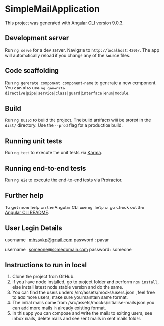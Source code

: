 # SimpleMailApplication

This project was generated with [Angular CLI](https://github.com/angular/angular-cli) version 9.0.3.

## Development server

Run `ng serve` for a dev server. Navigate to `http://localhost:4200/`. The app will automatically reload if you change any of the source files.

## Code scaffolding

Run `ng generate component component-name` to generate a new component. You can also use `ng generate directive|pipe|service|class|guard|interface|enum|module`.

## Build

Run `ng build` to build the project. The build artifacts will be stored in the `dist/` directory. Use the `--prod` flag for a production build.

## Running unit tests

Run `ng test` to execute the unit tests via [Karma](https://karma-runner.github.io).

## Running end-to-end tests

Run `ng e2e` to execute the end-to-end tests via [Protractor](http://www.protractortest.org/).

## Further help

To get more help on the Angular CLI use `ng help` or go check out the [Angular CLI README](https://github.com/angular/angular-cli/blob/master/README.md).

## User Login Details

username : mhssvkp@gmail.com
password : pavan

username : someone@somedomain.com
password : someone

## Instructions to run in local

1. Clone the project from GitHub.
2. If you have node installed, go to project folder and perform `npm install`, else install latest node stable version and do    the same.
3. You can find the users unders /src/assets/mocks/users.json , feel free to add more users, make sure you maintain same          format.
4. The initial mails come from /src/assets/mocks/initialise-mails.json you can add more mails in already existing format.
5. In this app you can compose and write the mails to exiting users, see inbox mails, delete mails and see sent mails in sent mails folder.
